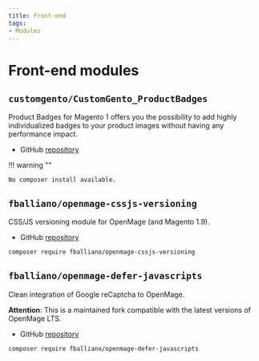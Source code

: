```yaml
---
title: Front-end
tags:
- Modules
---
```


# Front-end modules

## `customgento/CustomGento_ProductBadges`
Product Badges for Magento 1 offers you the possibility to add highly individualized badges to your product images without having any performance impact.

- GitHub [repository](https://github.com/customgento/CustomGento_ProductBadges)

!!! warning ""

    No composer install available.

## `fballiano/openmage-cssjs-versioning`
CSS/JS versioning module for OpenMage (and Magento 1.9).

- GitHub [repository](https://github.com/fballiano/openmage-cssjs-versioning)

```bash
composer require fballiano/openmage-cssjs-versioning
```

## `fballiano/openmage-defer-javascripts`
Clean integration of Google reCaptcha to OpenMage.

__Attention__:
This is a maintained fork compatible with the latest versions of OpenMage LTS.

- GitHub [repository](https://github.com/fballiano/openmage-defer-javascripts)

```bash
composer require fballiano/openmage-defer-javascripts
```

